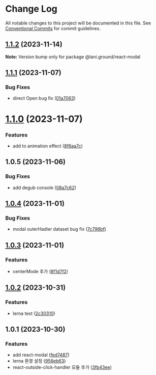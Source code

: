 # Change Log

All notable changes to this project will be documented in this file.
See [Conventional Commits](https://conventionalcommits.org) for commit guidelines.

## [1.1.2](https://github.com/go-lani/lani.ground/compare/@lani.ground/react-modal@1.1.1...@lani.ground/react-modal@1.1.2) (2023-11-14)

**Note:** Version bump only for package @lani.ground/react-modal





## [1.1.1](https://github.com/go-lani/lani.ground/compare/@lani.ground/react-modal@1.1.0...@lani.ground/react-modal@1.1.1) (2023-11-07)


### Bug Fixes

* direct Open bug fix ([01a7063](https://github.com/go-lani/lani.ground/commit/01a7063eba04af696a2dd49f9abb9c03a53a8467))





# [1.1.0](https://github.com/go-lani/lani.ground/compare/@lani.ground/react-modal@1.0.4...@lani.ground/react-modal@1.1.0) (2023-11-07)


### Features

* add to animation effect ([8f6aa7c](https://github.com/go-lani/lani.ground/commit/8f6aa7c87420e7665f91d74504b4f8e6dcce73d2))



## 1.0.5 (2023-11-06)


### Bug Fixes

* add degub console ([08a7c62](https://github.com/go-lani/lani.ground/commit/08a7c624a058eaecc21a7895ac5aec9e513af713))





## [1.0.4](https://github.com/go-lani/lani.ground/compare/@lani.ground/react-modal@1.0.3...@lani.ground/react-modal@1.0.4) (2023-11-01)


### Bug Fixes

* modal outerHadler dataset bug fix ([7c796bf](https://github.com/go-lani/lani.ground/commit/7c796bf79a9271433eb4749259fa243e32bb9417))





## [1.0.3](https://github.com/go-lani/lani.ground/compare/@lani.ground/react-modal@1.0.2...@lani.ground/react-modal@1.0.3) (2023-11-01)


### Features

* centerMode 추가 ([8f1d7f2](https://github.com/go-lani/lani.ground/commit/8f1d7f204d8a578c30b4324bea75a9837e24e284))





## [1.0.2](https://github.com/go-lani/lani.ground/compare/@lani.ground/react-modal@1.0.1...@lani.ground/react-modal@1.0.2) (2023-10-31)


### Features

* lerna test ([2c30310](https://github.com/go-lani/lani.ground/commit/2c30310c6cf2ee318714d580c7b7067c677edaab))





## 1.0.1 (2023-10-30)


### Features

* add react-modal ([fed7487](https://github.com/go-lani/lani.ground/commit/fed748793e24d2cc2d5982b55442afce7802eee8))
* lerna 환경 설정 ([956eb63](https://github.com/go-lani/lani.ground/commit/956eb63b7948da7842f75c616e499f50073d3fae))
* react-outside-click-handler 모듈 추가 ([3fb43ee](https://github.com/go-lani/lani.ground/commit/3fb43ee3a0fe105ab3bf63ec2cd52dfbc28b660e))
